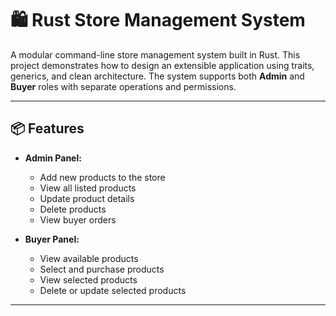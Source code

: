 # 🛍️ Rust Store Management System

A modular command-line store management system built in Rust. This project demonstrates how to design an extensible application using traits, generics, and clean architecture. The system supports both **Admin** and **Buyer** roles with separate operations and permissions.

---

## 📦 Features

- **Admin Panel:**
  - Add new products to the store
  - View all listed products
  - Update product details
  - Delete products
  - View buyer orders

- **Buyer Panel:**
  - View available products
  - Select and purchase products
  - View selected products
  - Delete or update selected products

---

